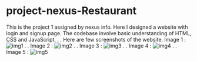 # project-nexus-Restaurant
This is the project 1 assigned by nexus info. Here I designed a website with login and signup page. The codebase involve basic understanding of HTML, CSS and JavaScript.
.
.
Here are few screenshots of the website.
Image 1 : 
![img1](https://github.com/priyanshuk7/project-nexus-Restaurant/assets/114640971/50245095-e19f-446b-9279-43bd231456a7)
.
.
Image 2 : 
![img2](https://github.com/priyanshuk7/project-nexus-Restaurant/assets/114640971/d836151a-412e-420c-9f75-b51c8d2eca7a)
.
.
Image 3 : 
![img3](https://github.com/priyanshuk7/project-nexus-Restaurant/assets/114640971/872cd4f4-d156-4062-903f-2647e65376fd)
.
.
Image 4 : 
![img4](https://github.com/priyanshuk7/project-nexus-Restaurant/assets/114640971/90970434-ea65-48ac-b4ed-2bd0f421c8a4)
.
.
Image 5 : 
![img5](https://github.com/priyanshuk7/project-nexus-Restaurant/assets/114640971/babe897a-845d-48d0-8ce5-86558bd1a953)

